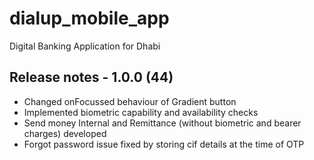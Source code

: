# dialup_mobile_app

Digital Banking Application for Dhabi

## Release notes - 1.0.0 (44)

- Changed onFocussed behaviour of Gradient button
- Implemented biometric capability and availability checks
- Send money Internal and Remittance (without biometric and bearer charges) developed
- Forgot password issue fixed by storing cif details at the time of OTP
